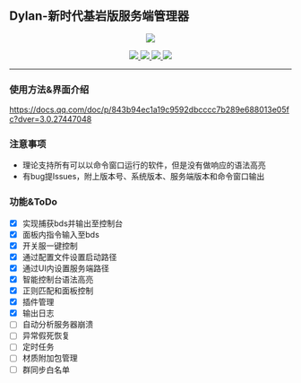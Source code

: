 ## Dylan-新时代基岩版服务端管理器  
<p align="center"><img src="https://s2.loli.net/2022/03/16/MPdkNnRX4s2t7Yh.png"></p>
<p align="center">
  <a href="https://www.python.org/downloads/">
    <img src="https://img.shields.io/badge/ Python-v3.7%2B-blue">
  </a>   
  <a href="#">
    <img src="https://img.shields.io/badge/ Version-Alpha%202-yellow">
  </a>
  <a href="#">
    <img src="https://img.shields.io/badge/%20State-%E5%81%9C%E6%9B%B4-orange">
  </a> 
  <a href="https://github.com/Zaiton233/Dylan/commits/main">
    <img src="https://img.shields.io/github/last-commit/Zaiton233/Dylan/main">
  </a>
  
</p>

---  
### 使用方法&界面介绍 
https://docs.qq.com/doc/p/843b94ec1a19c9592dbcccc7b289e688013e05fc?dver=3.0.27447048 

### 注意事项  
* 理论支持所有可以以命令窗口运行的软件，但是没有做响应的语法高亮
* 有bug提Issues，附上版本号、系统版本、服务端版本和命令窗口输出
### 功能&ToDo  
- [x] 实现捕获bds并输出至控制台  
- [x] 面板内指令输入至bds  
- [x] 开关服一键控制  
- [x] 通过配置文件设置启动路径 
- [x] 通过UI内设置服务端路径 
- [x] 智能控制台语法高亮 
- [x] 正则匹配和面板控制 
- [x] 插件管理 
- [x] 输出日志 
- [ ] 自动分析服务器崩溃 
- [ ] 异常假死恢复  
- [ ] 定时任务  
- [ ] 材质附加包管理 
- [ ] 群同步白名单  
